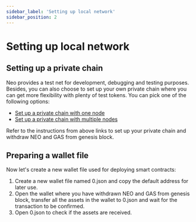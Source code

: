 ```yaml
---
sidebar_label: 'Setting up local network'
sidebar_position: 2
---
```

# Setting up local network

## Setting up a private chain

Neo provides a test net for development, debugging and testing purposes. Besides, you can also choose to set up your own private chain where you can get more flexibility with plenty of test tokens. You can pick one of the following options:

- [Set up a private chain with one node](../develop/network/private-chain/solo.md)
- [Set up a private chain with multiple nodes](../develop/network/private-chain/private-chain2.md)

Refer to the instructions from above links to set up your private chain and withdraw NEO and GAS from genesis block.

## Preparing a wallet file

Now let's create a new wallet file used for deploying smart contracts:

1. Create a new wallet file named 0.json and copy the default address for later use.
2. Open the wallet where you have withdrawn NEO and GAS from genesis block, transfer all the assets in the wallet to 0.json and wait for the transaction to be confirmed.
3. Open 0.json to check if the assets are received.

